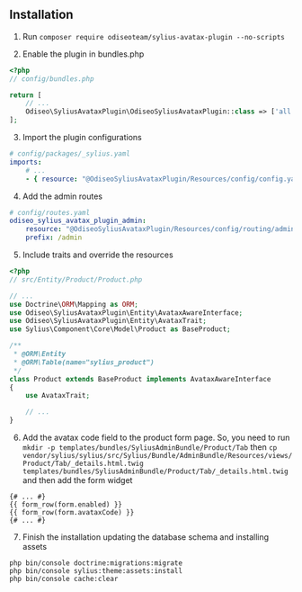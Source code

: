 ## Installation

1. Run `composer require odiseoteam/sylius-avatax-plugin --no-scripts`

2. Enable the plugin in bundles.php

```php
<?php
// config/bundles.php

return [
    // ...
    Odiseo\SyliusAvataxPlugin\OdiseoSyliusAvataxPlugin::class => ['all' => true],
];
```

3. Import the plugin configurations

```yml
# config/packages/_sylius.yaml
imports:
    # ...
    - { resource: "@OdiseoSyliusAvataxPlugin/Resources/config/config.yaml" }
```

4. Add the admin routes

```yml
# config/routes.yaml
odiseo_sylius_avatax_plugin_admin:
    resource: "@OdiseoSyliusAvataxPlugin/Resources/config/routing/admin.yaml"
    prefix: /admin
```

5. Include traits and override the resources

```php
<?php
// src/Entity/Product/Product.php

// ...
use Doctrine\ORM\Mapping as ORM;
use Odiseo\SyliusAvataxPlugin\Entity\AvataxAwareInterface;
use Odiseo\SyliusAvataxPlugin\Entity\AvataxTrait;
use Sylius\Component\Core\Model\Product as BaseProduct;

/**
 * @ORM\Entity
 * @ORM\Table(name="sylius_product")
 */
class Product extends BaseProduct implements AvataxAwareInterface
{
    use AvataxTrait;

    // ...
}
```

6. Add the avatax code field to the product form page. So, you need to run `mkdir -p templates/bundles/SyliusAdminBundle/Product/Tab` then `cp vendor/sylius/sylius/src/Sylius/Bundle/AdminBundle/Resources/views/Product/Tab/_details.html.twig templates/bundles/SyliusAdminBundle/Product/Tab/_details.html.twig` and then add the form widget

```twig
{# ... #}
{{ form_row(form.enabled) }}
{{ form_row(form.avataxCode) }}
{# ... #}
```

7. Finish the installation updating the database schema and installing assets

```
php bin/console doctrine:migrations:migrate
php bin/console sylius:theme:assets:install
php bin/console cache:clear
```
